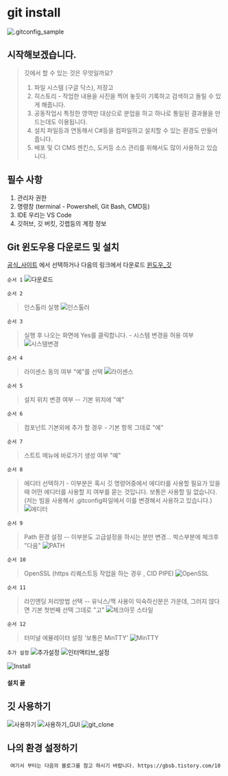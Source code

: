 # git install

![.gitconfig_sample](gitconfig_sample.png)

## 시작해보겠습니다.

> 깃에서 할 수 있는 것은 무엇일까요?
> 1. 파일 시스템 (구글 닥스), 저장고 
> 2. 히스토리 - 작업한 내용을 사진을 찍어 놓듯이 기록하고 검색하고 돌릴 수 있게 해줍니다. 
> 3. 공동작업시 특정한 영역만 대상으로 분업을 하고 하나로 통일된 결과물을 만드는데도 이용됩니다.
> 4. 설치 파일등과 연동해서 C#등을 컴파일하고 설치할 수 있는 환경도 만들어 줍니다.
> 5. 배포 및 CI CMS 젠킨스, 도커등 소스 관리를 위해서도 많이 사용하고 있습니다.

## 필수 사항
1. 관리자 권한 
2. 명령창 (terminal - Powershell, Git Bash, CMD등)
3. IDE 우리는 VS Code
4. 깃허브, 깃 버킷, 깃랩등의 계정 정보


## Git 윈도우용 다운로드 및 설치 
 [공식_사이트](https://git-scm.com/downloads) 에서 선택하거나 다음의 링크에서 다운로드 [윈도우_깃](https://eggs.or.kr/ai/blob/06/Git-2.28.0-64-bit.exe)

 `순서 1`
![다운로드](18github-clone-over-https.png)

`순서 2`
> 인스톨러 실행
![인스톨러](2location-git-windows-download.png)

`순서 3`
> 실행 후 나오는 화면에 Yes를 클릭합니다. - 시스템 변경을 허용 여부
![시스템변경](3start-git-installation-process-windows.png)

`순서 4`
> 라이센스 동의 여부 "예"를 선택
![라이센스](4read-and-accept-git-license-agreement.png)

`순서 5`
> 설치 위치 변경 여부 -- 기본 위치에 "예"

`순서 6`
> 컴포넌트 기본외에 추가 할 경우 - 기본 항목 그데로 "예" 

`순서 7`
> 스트트 메뉴에 바로가기 생성 여부 "예" 

`순서 8`
> 에디터 선택하기 - 이부분은 혹시 깃 명령어중에서 에디터를 사용할 필요가 있을때 어떤 에디터를 사용할 지 여부를 묻는 것입니다. 보통은 사용할 일 없습니다. (저는 빔을 사용해서 .gitconfig파일에서 이를 변경해서 사용하고 있습니다.)
![에디터](8select-text-editor-notepad-windows.png)

`순서 9`
> Path 환경 설정 -- 이부분도 고급설정을 하시는 분만 변경... 박스부분에 체크후 "다음"
![PATH](9adjust-git-path-enviorment.png)

`순서 10`
> OpenSSL (https 리퀘스트등 작업을 하는 경우 , CID PIPE)
![OpenSSL](10use-openssl-library-server-verification-git-windows.png)

`순서 11`
> 라인엔딩 처리방법 선택 -- 유닉스/맥 사용이 익숙하신분은 가운데, 그러지 않다면 기본 첫번째 선택 그데로 "고"
![체크아웃 스타일](11configure-line-ending-conversions-git-on-windows.png)

`순서 12`
> 터미널 에뮬레이터 설정 '보통은 MinTTY'
![MinTTY](12configure-terminal-emulator-git-bash.png)

`추가 설정`
![추가설정](13configure-extra-options-git-install-windows.png) 
![인터액티브_설정](14configure-experimental-options-git-windows-installation.png)

![Install](15complete-git-install-windows.png)


#### 설치 끝 

## 깃 사용하기 
![사용하기](16start-git-bash-windows.png)
![사용하기_GUI](17start-gui-git-windows.png)
![git_clone](18github-clone-over-https.png)

## 나의 환경 설정하기

` 여기서 부터는 다음의 블로그를 참고 하시기 바랍니다. https://gbsb.tistory.com/10`
